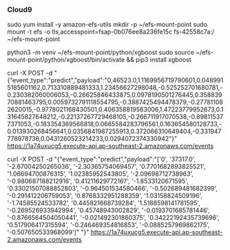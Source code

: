 ### Cloud9
sudo yum install -y amazon-efs-utils
mkdir -p ~/efs-mount-point
sudo mount -t efs -o tls,accesspoint=fsap-0b076ee8a236fe15c fs-42558c7a:/ ~/efs-mount-point

python3 -m venv ~/efs-mount-point/python/xgboost
sudo source ~/efs-mount-point/python/xgboost/bin/activate && pip3 install xgboost


curl -X POST -d "{\"event_type\":\"predict\",\"payload\":\"0,46523.0,1.1169956719790601,0.0489915185601162,0.713310889481333,1.23456627298048,-0.525252701680781,-0.230382060006053,-0.26625846433875,0.0978190501276445,0.35883970881463795,0.0059732791118554795,-0.3887425494478379,-0.277811082620015,-0.9778021168430501,0.406358819563006,1.47223779952673,0.131645827648212,-0.22137267729468105,-0.266711917070538,-0.898115377371053,-0.183354369566818,0.0665584283796561,0.163654580128733,-0.013930268456641,0.0356841987255913,0.372066310649404,-0.331947778978736,0.0431260523214233,0.0294072374330942\"}" https://1a74uxucg5.execute-api.ap-southeast-2.amazonaws.com/events

curl -X POST -d "{\"event_type\":\"predict\",\"payload\":\"['0', '37317.0', '-2.67004250265036', '-2.30365754069457', '0.7701682893825521', '1.06694700876315', '1.02385952543805', '-2.09698712738963', '-0.980687188212916', '0.41211629772167', '-1.8533120671595', '0.33021507088852803', '-0.964501534580466', '-0.502689481682399', '-0.291412206759053', '0.8768332951288359', '1.03158824509196', '-1.74585524533782', '0.445821668739284', '1.5188598141781595', '-0.269526933942994', '0.45748943002829', '-0.0193701685781446', '-0.8766564504050441', '-0.021492301860375', '0.34222192435739696', '0.517906417315594', '-0.246469354816853', '-0.0885257969862175', '-0.507650533968099']\" \"}" https://1a74uxucg5.execute-api.ap-southeast-2.amazonaws.com/events